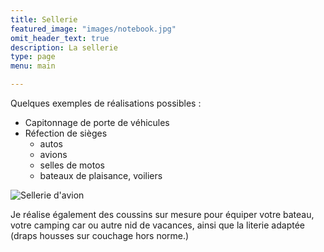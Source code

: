 ```yaml
---
title: Sellerie
featured_image: "images/notebook.jpg"
omit_header_text: true
description: La sellerie
type: page
menu: main

---
```

<!-- 
La sellerie
----------- -->

Quelques exemples de réalisations possibles :

*   Capitonnage de porte de véhicules
*   Réfection de sièges
    *   autos
    *   avions
    *   selles de motos
    *   bateaux de plaisance, voiliers

![Sellerie d'avion](/images/root/sellerie-avion.jpg "Sellerie d'avion")

Je réalise également des coussins sur mesure pour équiper votre bateau, votre camping car ou autre nid de vacances, ainsi que la literie adaptée (draps housses sur couchage hors norme.)
